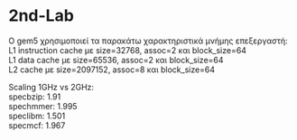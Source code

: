 # 2nd-Lab

Ο gem5 χρησιμοποιεί τα παρακάτω χαρακτηριστικά μνήμης επεξεργαστή: </br>
L1 instruction cache με size=32768, assoc=2 και block_size=64 </br>
L1 data cache με size=65536, assoc=2 και block_size=64 </br>
L2 cache με size=2097152, assoc=8 και block_size=64 </br>

Scaling 1GHz vs 2GHz: </br>
specbzip: 1.91 </br>
spechmmer: 1.995 </br>
speclibm: 1.501 </br>
specmcf: 1.967 </br>
